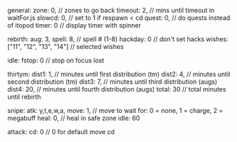 general:
zone: 0, // zones to go back
timeout: 2, // mins until timeout in waitFor.js
slowcd: 0, // set to 1 if respawn < cd
quest: 0, // do quests instead of itopod
timer: 0 // display timer with spinner

rebirth:
aug: 3,
spell: 8, // spell # (1-8)
hackday: 0 // don't set hacks
wishes: ["11", "12", "13", "14"] // selected wishes

idle:
fstop: 0 // stop on focus lost

thirtym:
dist1: 1, // minutes until first distribution (tm)
dist2: 4, // minutes until second distribution (tm)
dist3: 7, // minutes until third distribution (augs)
dist4: 20, // minutes until fourth distribution (augs)
total: 30 // total minutes until rebirth

snipe:
atk: y,t,e,w,a,
move: 1, // move to wait for: 0 = none, 1 = charge, 2 = megabuff
heal: 0, // heal in safe zone
idle: 60

attack:
cd: 0 // 0 for default move cd
